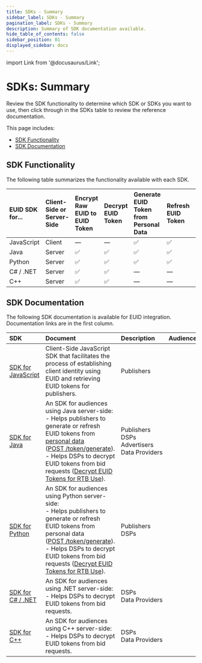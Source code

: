 ```yaml
---
title: SDKs - Summary
sidebar_label: SDKs - Summary
pagination_label: SDKs - Summary
description: Summary of SDK documentation available.
hide_table_of_contents: false
sidebar_position: 01
displayed_sidebar: docs
---
```


import Link from '@docusaurus/Link';

# SDKs: Summary

Review the SDK functionality to determine which SDK or SDKs you want to use, then click through in the SDKs table to review the reference documentation.

This page includes:

* [SDK Functionality](#sdk-functionality)
* [SDK Documentation](#sdk-documentation)

## SDK Functionality

The following table summarizes the functionality available with each SDK.

| EUID SDK for... | Client-Side or Server-Side | Encrypt Raw EUID to EUID Token | Decrypt EUID Token | Generate EUID Token from Personal Data | Refresh EUID Token | Generate Raw EUID from Personal Data |
| :--- | :--- |  :--- | :--- | :--- | :--- | :--- |
|JavaScript | Client| &#8212; | &#8212; | &#9989; | &#9989; | &#8212; |
|Java | Server | &#9989; | &#9989; | &#9989; | &#9989; | &#9989; |
|Python | Server | &#9989; | &#9989; | &#9989; | &#9989; | &#8212; |
|C# / .NET | Server | &#9989; | &#9989; | &#8212; | &#8212; | &#8212; |
|C++ | Server | &#9989; | &#9989; | &#8212; | &#8212; | &#8212; |

<!-- &#9989; = Supported | &#10060; = Not Supported | &#8212; = Not Supported -->

## SDK Documentation

The following SDK documentation is available for EUID integration. Documentation links are in the first column.

| SDK | Document | Description | Audience
| :--- | :--- | :--- | :--- |
| [SDK for JavaScript](client-side-identity.md) | Client-Side JavaScript SDK that facilitates the process of establishing client identity using EUID and retrieving EUID tokens for publishers. | Publishers |
| [SDK for Java](sdk-ref-java.md) | An SDK for audiences using Java server-side:<br/>- Helps publishers to generate or refresh EUID tokens from [personal data](../ref-info/glossary-uid.md#gl-personal-data) ([POST&nbsp;/token/generate](../endpoints/post-token-generate)).<br/>- Helps DSPs to decrypt EUID tokens from bid requests ([Decrypt EUID Tokens for RTB Use](../guides/dsp-guide.md#decrypt-euid-tokens-for-rtb-use)). | Publishers<br/>DSPs<br/>Advertisers<br/>Data&nbsp;Providers |
| [SDK for Python](sdk-ref-python.md) | An SDK for audiences using Python server-side:<br/>- Helps publishers to generate or refresh EUID tokens from personal data ([POST&nbsp;/token/generate](../endpoints/post-token-generate)).<br/>- Helps DSPs to decrypt EUID tokens from bid requests ([Decrypt EUID Tokens for RTB Use](../guides/dsp-guide.md#decrypt-euid-tokens-for-rtb-use)). | Publishers<br/>DSPs |
| [SDK for C# / .NET](sdk-ref-csharp-dotnet.md) | An SDK for audiences using .NET server-side:<br/>- Helps DSPs to decrypt EUID tokens from bid requests. | DSPs<br/>Data&nbsp;Providers |
| [SDK for C++](sdk-ref-cplusplus.md) | An SDK for audiences using C++ server-side:<br/>- Helps DSPs to decrypt EUID tokens from bid requests. | DSPs<br/>Data&nbsp;Providers |

